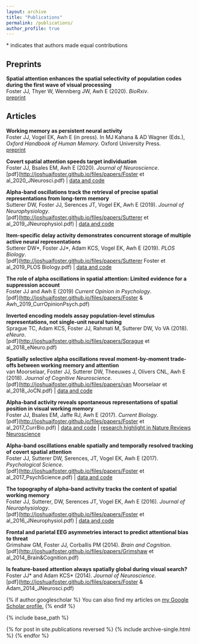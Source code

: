 ```yaml
---
layout: archive
title: "Publications"
permalink: /publications/
author_profile: true
---
```


\* indicates that authors made equal contributions

## Preprints

**Spatial attention enhances the spatial selectivity of population codes during the first wave of visual processing**<br/>Foster JJ, Thyer W, Wennberg JW, Awh E (2020). *BioRxiv*.<br/>[preprint](https://www.biorxiv.org/content/10.1101/2020.07.30.228981v1)

## Articles

**Working memory as persistent neural activity**<br/>Foster JJ, Vogel EK, Awh E (in press). In MJ Kahana & AD Wagner (Eds.), *Oxford Handbook of Human Memory*. Oxford University Press.<br/>[preprint](https://psyarxiv.com/jh6e3/)

**Covert spatial attention speeds target individuation**<br/>Foster JJ, Bsales EM, Awh E (2020). *Journal of Neuroscience*.<br/>[pdf](http://joshuajfoster.github.io/files/papers/Foster et al_2020_JNeurosci.pdf) \| [data and code](https://osf.io/a9mvb/)

**Alpha-band oscillations track the retrieval of precise spatial representations from long-term memory**<br/>Sutterer DW, Foster JJ, Serences JT, Vogel EK, Awh E (2019). *Journal of Neurophysiology*.<br/>[pdf](http://joshuajfoster.github.io/files/papers/Sutterer et al_2019_JNeurophysiol.pdf) \| [data and code](https://osf.io/bh4dq/)

**Item-specific delay activity demonstrates concurrent storage of multiple active neural representations**<br/>Sutterer DW\*, Foster JJ\*, Adam KCS, Vogel EK, Awh E (2019). *PLOS Biology*.<br/>[pdf](http://joshuajfoster.github.io/files/papers/Sutterer Foster et al_2019_PLOS Biology.pdf) \| [data and code](https://osf.io/47cmn/)

**The role of alpha oscillations in spatial attention: Limited evidence for a suppression account**<br/>Foster JJ and Awh E (2019) *Current Opinion in Psychology*.<br/>[pdf](http://joshuajfoster.github.io/files/papers/Foster & Awh_2019_CurrOpinionPsych.pdf)

**Inverted encoding models assay population-level stimulus representations, not single-unit neural tuning**<br/>Sprague TC, Adam KCS, Foster JJ, Rahmati M, Sutterer DW, Vo VA (2018). *eNeuro*.<br/>[pdf](http://joshuajfoster.github.io/files/papers/Sprague et al_2018_eNeuro.pdf)

**Spatially selective alpha oscillations reveal moment-by-moment trade-offs between working memory and attention**<br/>van Moorselaar, Foster JJ, Sutterer DW, Theeuwes J, Olivers CNL, Awh E (2018). *Journal of Cognitive Neuroscience*.<br/>[pdf](http://joshuajfoster.github.io/files/papers/van Moorselaar et al_2018_JoCN.pdf) \| [data and code](https://osf.io/56rzh/)

**Alpha-band activity reveals spontaneous representations of spatial position in visual working memory**<br/>Foster JJ, Bsales EM, Jaffe RJ, Awh E (2017). *Current Biology*.<br/>[pdf](http://joshuajfoster.github.io/files/papers/Foster et al_2017_CurrBio.pdf) \| [data and code](https://osf.io/vw4uc/) \| [research highlight in Nature Reviews Neuroscience](https://www.nature.com/articles/nrn.2017.143?WT.ec_id=NRN-201712&spMailingID=55372847&spUserID=NzM5Njg0NjU0NzUS1&spJobID=1282840712&spReportId=MTI4Mjg0MDcxMgS2)

**Alpha-band oscillations enable spatially and temporally resolved tracking of covert spatial attention**<br/>Foster JJ, Sutterer DW, Serences, JT, Vogel EK, Awh E (2017). *Psychological Science*.<br/>[pdf](http://joshuajfoster.github.io/files/papers/Foster et al_2017_PsychScience.pdf) \| [data and code](https://osf.io/29nxv/)

**The topography of alpha-band activity tracks the content of spatial working memory**<br/>Foster JJ, Sutterer, DW, Serences JT, Vogel EK, Awh E (2016). *Journal of Neurophysiology*.<br/>[pdf](http://joshuajfoster.github.io/files/papers/Foster et al_2016_JNeurophysiol.pdf) \| [data and code](https://osf.io/bwzfj/)

**Frontal and parietal EEG asymmetries interact to predict attentional bias to threat**<br/>Grimshaw GM, Foster JJ, Corballis PM (2014). *Brain and Cognition*.<br/>[pdf](http://joshuajfoster.github.io/files/papers/Grimshaw et al_2014_Brain&Cognition.pdf)

**Is feature-based attention always spatially global during visual search?**<br/>Foster JJ\* and Adam KCS\* (2014). *Journal of Neuroscience*.<br/>[pdf](http://joshuajfoster.github.io/files/papers/Foster & Adam_2014_JNeurosci.pdf)





{% if author.googlescholar %}
  You can also find my articles on <u><a href="{{author.googlescholar}}">my Google Scholar profile</a>.</u>
{% endif %}

{% include base_path %}

{% for post in site.publications reversed %}
  {% include archive-single.html %}
{% endfor %}
